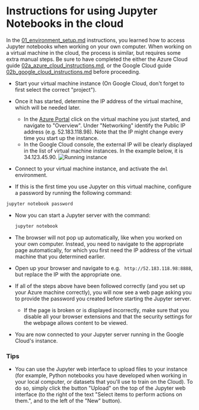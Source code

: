 # Instructions for using Jupyter Notebooks in the cloud
In the [01_environment_setup.md](01_environment_setup.md) instructions, you learned how to access Jupyter notebooks when working on your own computer. When working on a virtual machine in the cloud, the process is similar, but requires some extra manual steps. Be sure to have completed the either the Azure Cloud guide [02a_azure_cloud_instructions.md](02a_azure_cloud_instructions.md), or the Google Cloud guide [02b_google_cloud_instructions.md](02b_google_cloud_instructions.md) before proceeding.

- Start your virtual machine instance (On Google Cloud, don't forget to first select the correct "project").

- Once it has started, determine the IP address of the virtual machine, which will be needed later.
  - In the [Azure Portal](http://portal.azure.com/) click on the virtual machine you just started, and navigate to "Overview". Under "Networking" identify the Public IP address (e.g. 52.183.118.98). Note that the IP might change every time you start up the instance.
  - In the Google Cloud console, the external IP will be clearly displayed in the list of virtual machine instances. In the example below, it is 34.123.45.90.
![Running instance](figs/gcp-running-vm-instance.png)

- Connect to your virtual machine instance, and activate the `dml` environment.

- If this is the first time you use Jupyter on this virtual machine, configure a password by running the following command:

```bash
jupyter notebook password
```

- Now you can start a Jupyter server with the command:

  ```bash
  jupyter notebook
  ```

- The browser will not pop up automatically, like when you worked on your own computer. Instead, you need to navigate to the appropriate page automatically, for which you first need the IP address of the virtual machine that you determined earlier.

- Open up your browser and navigate to e.g. `
http://52.183.118.98:8888`, but replace the IP with the appropriate one.

- If all of the steps above have been followed correctly (and you set up your Azure machine correctly), you will now see a web page asking you to provide the password you created before starting the Jupyter server.
  - If the page is broken or is displayed incorrectly, make sure that you disable all your browser extensions and that the security settings for the webpage allows content to be viewed.

- You are now connected to your Jupyter server running in the Google Cloud's instance.

### Tips

- You can use the Jupyter web interface to upload files to your instance (for example, Python notebooks you have developed when working in your local computer, or datasets that you'll use to train on the Cloud). To do so, simply click the button "Upload" on the top of the Jupyter web interface (to the right of the text "Select items to perform actions on them.", and to the left of the "New" button).
